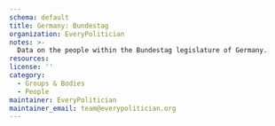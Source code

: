 ```yaml
---
schema: default
title: Germany: Bundestag
organization: EveryPolitician
notes: >-
  Data on the people within the Bundestag legislature of Germany.
resources:
license: ''
category:
  - Groups & Bodies
  - People
maintainer: EveryPolitician
maintainer_email: team@everypolitician.org
---
```

